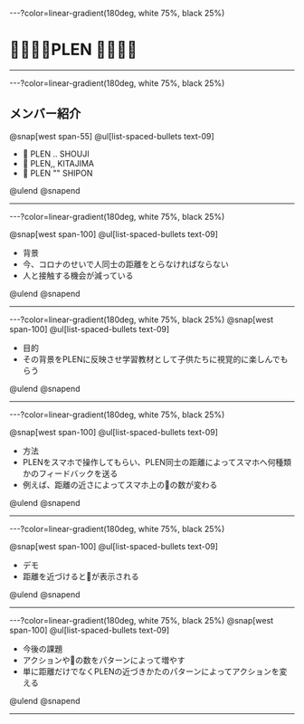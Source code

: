 ---?color=linear-gradient(180deg, white 75%, black 25%)

# 💛💛💛💛PLEN 💛💛💛💛





-----





---?color=linear-gradient(180deg, white 75%, black 25%)
## メンバー紹介
@snap[west span-55]
@ul[list-spaced-bullets text-09]

- 💛 PLEN .. SHOUJI
- 💛 PLEN,, KITAJIMA
- 💛 PLEN "" SHIPON

@ulend
@snapend



---

---?color=linear-gradient(180deg, white 75%, black 25%)

@snap[west span-100]
@ul[list-spaced-bullets text-09]
- 背景
- 今、コロナのせいで人同士の距離をとらなければならない
- 人と接触する機会が減っている


@ulend
@snapend



---


---?color=linear-gradient(180deg, white 75%, black 25%)
@snap[west span-100]
@ul[list-spaced-bullets text-09]
- 目的
- その背景をPLENに反映させ学習教材として子供たちに視覚的に楽しんでもらう

@ulend
@snapend





----


---?color=linear-gradient(180deg, white 75%, black 25%)

@snap[west span-100]
@ul[list-spaced-bullets text-09]
- 方法
- PLENをスマホで操作してもらい、PLEN同士の距離によってスマホへ何種類かのフィードバックを送る
- 例えば、距離の近さによってスマホ上の💛の数が変わる

@ulend
@snapend




---


---?color=linear-gradient(180deg, white 75%, black 25%)

@snap[west span-100]
@ul[list-spaced-bullets text-09]
- デモ
- 距離を近づけると💛が表示される

@ulend
@snapend


----





---?color=linear-gradient(180deg, white 75%, black 25%)
@snap[west span-100]
@ul[list-spaced-bullets text-09]
- 今後の課題
- アクションや💛の数をパターンによって増やす
- 単に距離だけでなくPLENの近づきかたのパターンによってアクションを変える

@ulend
@snapend








-----







